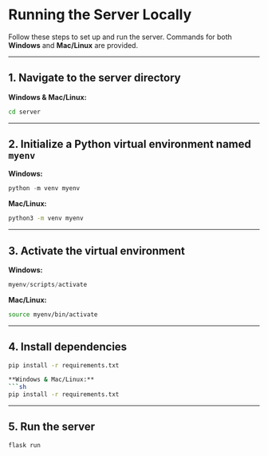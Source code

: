 # Running the Server Locally

Follow these steps to set up and run the server. Commands for both **Windows** and **Mac/Linux** are provided.

---

## 1. Navigate to the server directory

**Windows & Mac/Linux:**
```sh
cd server
```

---

## 2. Initialize a Python virtual environment named `myenv`

**Windows:**
```powershell
python -m venv myenv
```
**Mac/Linux:**
```sh
python3 -m venv myenv
```

---

## 3. Activate the virtual environment

**Windows:**
```powershell
myenv/scripts/activate
```

**Mac/Linux:**
```sh
source myenv/bin/activate
```

---

## 4. Install dependencies
```sh
pip install -r requirements.txt

**Windows & Mac/Linux:**
```sh
pip install -r requirements.txt
```

---

## 5. Run the server

```sh
flask run
```